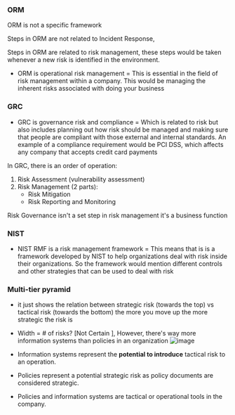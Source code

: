 ### ORM
ORM is not a specific framework

Steps in ORM are not related to Incident Response, 

Steps in ORM are related to risk management, these steps would be taken whenever a new risk is identified in the environment.

- ORM is operational risk management = This is essential in the field of risk management within a company.
This would be managing the inherent risks associated with doing your business

### GRC
- GRC is governance risk and compliance = Which is related to risk but also includes planning out how risk should be managed and making sure that people are compliant with those external and internal standards.
An example of a compliance requirement would be PCI DSS, which affects any company that accepts credit card payments

In GRC, there is an order of operation:
1. Risk Assessment (vulnerability assessment)
2. Risk Management (2 parts):
    - Risk Mitigation
    - Risk Reporting and Monitoring

Risk Governance isn't a set step in risk management it's a business function


### NIST
- NIST RMF is a risk management framework = This means that is is a framework developed by NIST to help organizations deal with risk inside their organizations.
So the framework would mention different controls and other strategies that can be used to deal with risk

### Multi-tier pyramid
- it just shows the relation between strategic risk (towards the top) vs tactical risk (towards the bottom) the more you move up the more strategic the risk is
- Width = # of risks? [Not Certain ], However, there's way more information systems than policies in an organization
![image](https://github.com/user-attachments/assets/b195e545-bc65-4d74-b086-74c4cb5361a9)


- Information systems represent the __potential to introduce__ tactical risk to an operation.
- Policies represent a potential strategic risk as policy documents are considered strategic.
- Policies and information systems are tactical or operational tools in the company.
